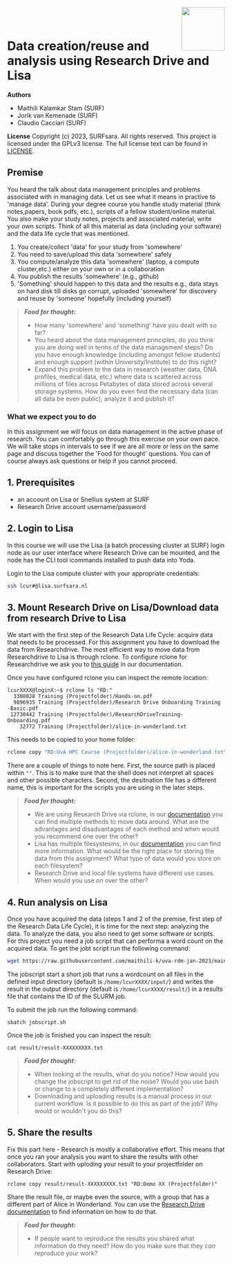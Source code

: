 <img align="right" src="images/surf.jpg" width="100px">
<br><br>


# Data creation/reuse and analysis using Research Drive and Lisa

**Authors**
- Maithili Kalamkar Stam (SURF)
- Jorik van Kemenade (SURF)
- Claudio Cacciari (SURF)

**License**
Copyright (c) 2023, SURFsara. All rights reserved.
This project is licensed under the GPLv3 license.
The full license text can be found in [LICENSE](LICENSE).

## Premise
You heard the talk about data management principles and problems associated with in managing data. Let us see what it means in practive to 'manage data'. During your degree course you handle study material (think notes,papers, book pdfs, etc.), scripts of a fellow student/online material. You also make your study notes, projects and associated material, write your own scripts. Think of all this material as data (including your software) and the data life cycle that was mentioned.  

1. You create/collect 'data' for your study from 'somewhere' 
2. You need to save/upload this data 'somewhere' safely
3. You compute/analyze this data 'somewhere' (laptop, a compute cluster,etc.) either on your own or in a collaboration
4. You publish the results 'somewhere' (e.g., github)
5. 'Something' should happen to this data and the results e.g., data stays on hard disk till disks go corrupt, uploaded 'somewhere' for discovery and reuse by 'someone' hopefully (including yourself)

> **_Food for thought:_**
>
> * How many 'somewhere' and 'something' have you dealt with so far? 
> * You heard about the data management principles, do you think you are doing well in terms of the data management steps? Do you have enough knowledge (including amongst fellow students) and enough support (within University/Institute) to do this right?
> * Expand this problem to the data in research (weather data, DNA profiles, medical data, etc.) where data is scattered across millions of files across Petabytes of data stored across several storage systems. How do you even find the necessary data (can all data be even public), analyze it and publish it?


### What we expect you to do
In this assignment we will focus on data management in the active phase of research. You can comfortably go through this exercise on your own pace. We will take stops in intervals to see if we are all more or less on the same page and discuss together the 'Food for thought' questions. You can of course always ask questions or help if you cannot proceed.

## 1. Prerequisites

- an account on Lisa or Snellius system at SURF
- Research Drive account username/password

## 2. Login to Lisa

In this course we will use the Lisa (a batch processing cluster at SURF) login node as our user interface where Research Drive can be mounted, and the node has the CLI tool icommands installed to push data into Yoda.

Login to the Lisa compute cluster with your appropriate credentials:

```sh
ssh lcur#@lisa.surfsara.nl
```

## 3. Mount Research Drive on Lisa/Download data from research Drive to Lisa

We start with the first step of the Research Data Life Cycle: acquire data that needs to be processed. For this assignment you have to download the data from Researchdrive. The most efficient way to move data from Researchdrive to Lisa is through rclone. To configure rclone for Researchdrive we ask you to [this guide](https://wiki.surfnet.nl/display/RDRIVE/Access+Research+Drive+via+Rclone) in our documentation.

Once you have configured rclone you can inspect the remote location:

```
lcurXXXX@loginX:~$ rclone ls "RD:"
  3308028 Training (Projectfolder)/Hands-on.pdf
  9896935 Training (Projectfolder)/Research Drive Onboarding Training -Basic.pdf
 12730442 Training (Projectfolder)/ResearchDriveTraining-Onboarding.pdf
    32772 Training (Projectfolder)/alice-in-wonderland.txt
```
This needs to be copied to your home folder:

```sh
rclone copy "RD:UvA HPC Course (Projectfolder)/alice-in-wonderland.txt" input
```

There are a couple of things to note here. First, the source path is placed within `""`. This is to make sure that the shell does not interpret all spaces and other possible characters. Second, the desitnation file has a different name, this is important for the scripts you are using in the later steps.

> **_Food for thought:_**
> * We are using Research Drive via rclone, in our [documentation](https://wiki.surfnet.nl/display/RDRIVE/How+to+upload+or+download+your+files) you can find multiple methods to move data around. What are the advantages and disadvantages of each method and when would you recommend one over the other?
> * Lisa has multiple filesystesms, in our [documentation](https://servicedesk.surf.nl/wiki/display/WIKI/Lisa+hardware+and+file+systems) you can find more information. What would be the right place for storing the data from this assignment? What type of data would you store on each filesystem?
> * Research Drive and local file systems have different use cases. When would you use on over the other?

## 4. Run analysis on Lisa
Once you have acquired the data (steps 1 and 2 of the premise, first step of the Research Data Life Cycle), it is time for the next step: analyzing the data. To analyze the data, you also need to get some software or scripts. For this project you need a job script that can performa a word count on the acquired data. To get the jobt script run the following command: 

```sh
wget https://raw.githubusercontent.com/maithili-k/uva-rdm-jan-2023/main/2-data-creation-and-analysis/jobscript.sh
```

The jobscript start a short job that runs a wordcount on all files in the defined input directory (default is `/home/lcurXXXX/input/`) and writes the result in the output directory (default is `/home/lcurXXXX/result/`) in a results file that contains the ID of the SLURM job.

To submit the job run the following command:

```
sbatch jobscript.sh
```

Once the job is finished you can inspect the result:

```
cat result/result-XXXXXXXXX.txt
````

> **_Food for thought:_**
> * When looking at the results, what do you notice? How would you change the jobscript to get rid of the noise? Would you use bash or change to a completely different implementation?
> * Downloading and uploading results is a manual process in our current workflow. Is it possible to do this as part of the job? Why would or wouldn't you do this?

## 5. Share the results
Fix this part here - Research is mostly a collaborative effort. This means that once you ran your analysis you want to share the results with other collaborators. Start with uploding your result to your projectfolder on Research Drive:

```
rclone copy result/result-XXXXXXXXX.txt "RD:Demo XX (Projectfolder)"
```

Share the result file, or maybe even the source, with a group that has a different part of Alice in Wonderland. You can use the [Research Drive documentation](https://wiki.surfnet.nl/display/RDRIVE/How+to+share+a+folder+or+file) to find information on how to do that.

> **_Food for thought:_**
> * If people want to reproduce the results you shared what information do they need? How do you make sure that they _can_ reproduce your work?


